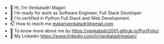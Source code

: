 - 👋 Hi, I’m Venkatadri Majjari
- 🎯 I’m ready for work as Software Engineer, Full Stack Developer
- 🌱 I'm certified in Python Full Stack and Web Development.
- 📫 How to reach me majjarivenkatadri@gmail.com
- 👀 To know more about me by https://venkatadri2001.github.io/PortFolio/
- 👀 My Linkedin https://www.linkedin.com/in/venkatadrimajjari/
